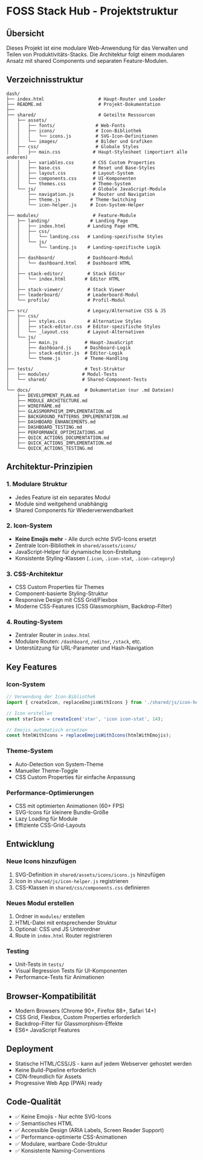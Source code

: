 # FOSS Stack Hub - Projektstruktur

## Übersicht
Dieses Projekt ist eine modulare Web-Anwendung für das Verwalten und Teilen von Produktivitäts-Stacks. Die Architektur folgt einem modularen Ansatz mit shared Components und separaten Feature-Modulen.

## Verzeichnisstruktur

```
dash/
├── index.html                    # Haupt-Router und Loader
├── README.md                     # Projekt-Dokumentation
├── 
├── shared/                       # Geteilte Ressourcen
│   ├── assets/
│   │   ├── fonts/               # Web-Fonts
│   │   ├── icons/               # Icon-Bibliothek
│   │   │   └── icons.js         # SVG-Icon-Definitionen
│   │   └── images/              # Bilder und Grafiken
│   ├── css/                     # Globale Styles
│   │   ├── main.css            # Haupt-Stylesheet (importiert alle anderen)
│   │   ├── variables.css       # CSS Custom Properties
│   │   ├── base.css            # Reset und Base-Styles  
│   │   ├── layout.css          # Layout-System
│   │   ├── components.css      # UI-Komponenten
│   │   └── themes.css          # Theme-System
│   └── js/                     # Globale JavaScript-Module
│       ├── navigation.js       # Router und Navigation
│       ├── theme.js           # Theme-Switching
│       └── icon-helper.js     # Icon-System-Helper
│
├── modules/                    # Feature-Module
│   ├── landing/               # Landing Page
│   │   ├── index.html        # Landing Page HTML
│   │   ├── css/
│   │   │   └── landing.css   # Landing-spezifische Styles
│   │   └── js/
│   │       └── landing.js    # Landing-spezifische Logik
│   │
│   ├── dashboard/            # Dashboard-Modul
│   │   └── dashboard.html    # Dashboard HTML
│   │
│   ├── stack-editor/         # Stack Editor
│   │   └── index.html       # Editor HTML
│   │
│   ├── stack-viewer/         # Stack Viewer
│   ├── leaderboard/          # Leaderboard-Modul  
│   └── profile/              # Profil-Modul
│
├── src/                      # Legacy/Alternative CSS & JS
│   ├── css/
│   │   ├── styles.css        # Alternative Styles
│   │   ├── stack-editor.css  # Editor-spezifische Styles
│   │   └── _layout.css       # Layout-Alternativen
│   └── js/
│       ├── main.js          # Haupt-JavaScript
│       ├── dashboard.js     # Dashboard-Logik
│       ├── stack-editor.js  # Editor-Logik
│       └── theme.js         # Theme-Handling
│
├── tests/                   # Test-Struktur
│   ├── modules/            # Modul-Tests
│   └── shared/             # Shared-Component-Tests
│
└── docs/                    # Dokumentation (nur .md Dateien)
    ├── DEVELOPMENT_PLAN.md
    ├── MODULE_ARCHITECTURE.md
    ├── WIREFRAME.md
    ├── GLASSMORPHISM_IMPLEMENTATION.md
    ├── BACKGROUND_PATTERNS_IMPLEMENTATION.md
    ├── DASHBOARD_ENHANCEMENTS.md
    ├── DASHBOARD_TESTING.md
    ├── PERFORMANCE_OPTIMIZATIONS.md
    ├── QUICK_ACTIONS_DOCUMENTATION.md
    ├── QUICK_ACTIONS_IMPLEMENTATION.md
    └── QUICK_ACTIONS_TESTING.md
```

## Architektur-Prinzipien

### 1. Modulare Struktur
- Jedes Feature ist ein separates Modul
- Module sind weitgehend unabhängig
- Shared Components für Wiederverwendbarkeit

### 2. Icon-System
- **Keine Emojis mehr** - Alle durch echte SVG-Icons ersetzt
- Zentrale Icon-Bibliothek in `shared/assets/icons/`
- JavaScript-Helper für dynamische Icon-Erstellung
- Konsistente Styling-Klassen (`.icon`, `.icon-stat`, `.icon-category`)

### 3. CSS-Architektur
- CSS Custom Properties für Themes
- Component-basierte Styling-Struktur
- Responsive Design mit CSS Grid/Flexbox
- Moderne CSS-Features (CSS Glassmorphism, Backdrop-Filter)

### 4. Routing-System
- Zentraler Router in `index.html`
- Modulare Routen: `/dashboard`, `/editor`, `/stack`, etc.
- Unterstützung für URL-Parameter und Hash-Navigation

## Key Features

### Icon-System
```javascript
// Verwendung der Icon-Bibliothek
import { createIcon, replaceEmojisWithIcons } from './shared/js/icon-helper.js';

// Icon erstellen
const starIcon = createIcon('star', 'icon icon-stat', 14);

// Emojis automatisch ersetzen
const htmlWithIcons = replaceEmojisWithIcons(htmlWithEmojis);
```

### Theme-System
- Auto-Detection von System-Theme
- Manueller Theme-Toggle
- CSS Custom Properties für einfache Anpassung

### Performance-Optimierungen
- CSS mit optimierten Animationen (60+ FPS)
- SVG-Icons für kleinere Bundle-Größe
- Lazy Loading für Module
- Effiziente CSS-Grid-Layouts

## Entwicklung

### Neue Icons hinzufügen
1. SVG-Definition in `shared/assets/icons/icons.js` hinzufügen
2. Icon in `shared/js/icon-helper.js` registrieren
3. CSS-Klassen in `shared/css/components.css` definieren

### Neues Modul erstellen
1. Ordner in `modules/` erstellen
2. HTML-Datei mit entsprechender Struktur
3. Optional: CSS und JS Unterordner
4. Route in `index.html` Router registrieren

### Testing
- Unit-Tests in `tests/`
- Visual Regression Tests für UI-Komponenten
- Performance-Tests für Animationen

## Browser-Kompatibilität
- Modern Browsers (Chrome 90+, Firefox 88+, Safari 14+)
- CSS Grid, Flexbox, Custom Properties erforderlich
- Backdrop-Filter für Glassmorphism-Effekte
- ES6+ JavaScript Features

## Deployment
- Statische HTML/CSS/JS - kann auf jedem Webserver gehostet werden
- Keine Build-Pipeline erforderlich
- CDN-freundlich für Assets
- Progressive Web App (PWA) ready

## Code-Qualität
- ✅ Keine Emojis - Nur echte SVG-Icons
- ✅ Semantisches HTML
- ✅ Accessible Design (ARIA Labels, Screen Reader Support)
- ✅ Performance-optimierte CSS-Animationen
- ✅ Modulare, wartbare Code-Struktur
- ✅ Konsistente Naming-Conventions 